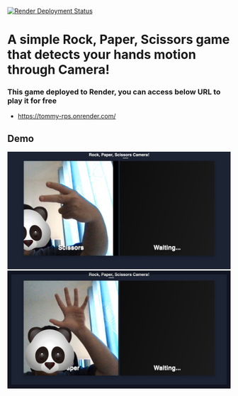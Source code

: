 [![Render Deployment Status](https://github.com/tommycp96/rock-paper-scissors/actions/workflows/main.yml/badge.svg?branch=main)](https://github.com/tommycp96/rock-paper-scissors/actions/workflows/main.yml)
# A simple Rock, Paper, Scissors game that detects your hands motion through Camera!

### This game deployed to Render, you can access below URL to play it for free
- https://tommy-rps.onrender.com/

## Demo
![Scissors](screenshots/Screenshot-1.jpg)
![Paper](screenshots/Screenshot-2.jpg)